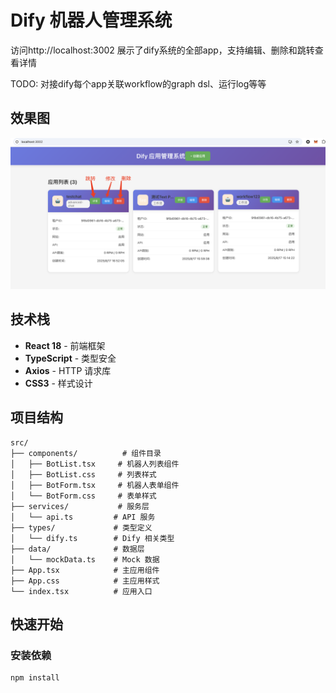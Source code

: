 # Dify 机器人管理系统

访问http://localhost:3002
展示了dify系统的全部app，支持编辑、删除和跳转查看详情

TODO: 对接dify每个app关联workflow的graph dsl、运行log等等

## 效果图
![截屏](./admin-web-1.png)


## 技术栈

- **React 18** - 前端框架
- **TypeScript** - 类型安全
- **Axios** - HTTP 请求库
- **CSS3** - 样式设计

## 项目结构

```
src/
├── components/          # 组件目录
│   ├── BotList.tsx     # 机器人列表组件
│   ├── BotList.css     # 列表样式
│   ├── BotForm.tsx     # 机器人表单组件
│   └── BotForm.css     # 表单样式
├── services/           # 服务层
│   └── api.ts         # API 服务
├── types/             # 类型定义
│   └── dify.ts        # Dify 相关类型
├── data/              # 数据层
│   └── mockData.ts    # Mock 数据
├── App.tsx            # 主应用组件
├── App.css            # 主应用样式
└── index.tsx          # 应用入口
```

## 快速开始

### 安装依赖

```bash
npm install
```
